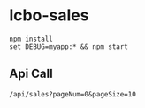 # lcbo-sales

`npm install`  
`set DEBUG=myapp:* && npm start`

## Api Call
`/api/sales?pageNum=0&pageSize=10`